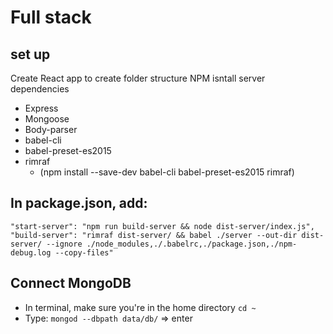# Full stack

## set up
Create React app to create folder structure
NPM isntall server dependencies
* Express
* Mongoose
* Body-parser
* babel-cli
* babel-preset-es2015
* rimraf 
  * (npm install --save-dev babel-cli babel-preset-es2015 rimraf)

## In package.json, add:
```
"start-server": "npm run build-server && node dist-server/index.js",
"build-server": "rimraf dist-server/ && babel ./server --out-dir dist-server/ --ignore ./node_modules,./.babelrc,./package.json,./npm-debug.log --copy-files"
```

## Connect MongoDB
- In terminal, make sure you're in the home directory `cd ~`
- Type: `mongod --dbpath data/db/` => enter